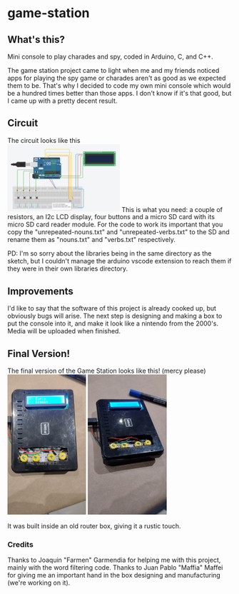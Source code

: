 # game-station

## What's this?

Mini console to play charades and spy, coded in Arduino, C, and C++.

The game station project came to light when me and my friends noticed apps for playing the spy game or charades aren't as good as we expected them to be.
That's why I decided to code my own mini console which would be a hundred times better than those apps. I don't know if it's that good, but I came up with a
pretty decent result.

## Circuit

The circuit looks like this<br>
<img src="./images/game-station-circuit.jpeg" alt="game station circuit image" style="width: 50%;">
This is what you need: a couple of resistors, an I2c LCD display, four buttons and a micro SD card with its micro SD card reader module.
For the code to work its important that you copy the "unrepeated-nouns.txt" and "unrepeated-verbs.txt" to the SD and rename them as
"nouns.txt" and "verbs.txt" respectively.

PD: I'm so sorry about the libraries being in the same directory as the sketch, but I couldn't manage the arduino vscode extension to reach them if they were in their own libraries directory.

## Improvements

I'd like to say that the software of this project is already cooked up, but obviously bugs will arise. The next step is designing and making a box to put the console into it, and make it look like a nintendo from the 2000's. Media will be uploaded when finished.

## Final Version!

The final version of the Game Station looks like this! (mercy please)<br>
<img src="./images/project-finished-2.jpg" alt="game station box image" style="width: 35%;">
<img src="./images/project-finished-1.jpg" alt="game station box image 2" style="width: 35%;"><br>

It was built inside an old router box, giving it a rustic touch.

### Credits

Thanks to Joaquin "Farmen" Garmendia for helping me with this project, mainly with the word filtering code.
Thanks to Juan Pablo "Maffia" Maffei for giving me an important hand in the box designing and manufacturing (we're working on it).
